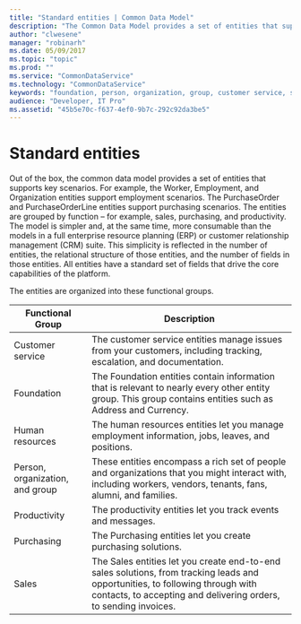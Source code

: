 ```yaml
---
title: "Standard entities | Common Data Model"
description: "The Common Data Model provides a set of entities that supports key scenarios."
author: "clwesene"
manager: "robinarh"
ms.date: 05/09/2017
ms.topic: "topic"
ms.prod: ""
ms.service: "CommonDataService"
ms.technology: "CommonDataService"
keywords: "foundation, person, organization, group, customer service, sales, purchasing, productivity, human resources, standard entity, standard picklist"
audience: "Developer, IT Pro"
ms.assetid: "45b5e70c-f637-4ef0-9b7c-292c92da3be5"
---
```


# Standard entities

Out of the box, the common data model provides a set of entities that supports key scenarios. For example, the Worker, Employment, and Organization entities support employment scenarios. The PurchaseOrder and PurchaseOrderLine entities support purchasing scenarios. The entities are grouped by function – for example, sales, purchasing, and productivity. The model is simpler and, at the same time, more consumable than the models in a full enterprise resource planning (ERP) or customer relationship management (CRM) suite. This simplicity is reflected in the number of entities, the relational structure of those entities, and the number of fields in those entities. All entities have a standard set of fields that drive the core capabilities of the platform.

The entities are organized into these functional groups.

Functional Group	| Description
--- | ---
Customer service | The customer service entities manage issues from your customers, including tracking, escalation, and documentation.
Foundation | The Foundation entities contain information that is relevant to nearly every other entity group. This group contains entities such as Address and Currency.
Human resources | The human resources entities let you manage employment information, jobs, leaves, and positions.
Person, organization, and group |	These entities encompass a rich set of people and organizations that you might interact with, including workers, vendors, tenants, fans, alumni, and families.
Productivity | The productivity entities let you track events and messages.
Purchasing |The Purchasing entities let you create purchasing solutions.
Sales |The Sales entities let you create end-to-end sales solutions, from tracking leads and opportunities, to following through with contacts, to accepting and delivering orders, to sending invoices.

